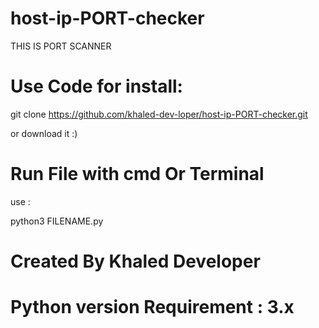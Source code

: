 # host-ip-PORT-checker
THIS IS PORT SCANNER

# Use Code for install:

git clone https://github.com/khaled-dev-loper/host-ip-PORT-checker.git

or download it :)

# Run File with cmd Or Terminal

use :

python3 FILENAME.py


# Created By Khaled Developer 
# Python version Requirement : 3.x
